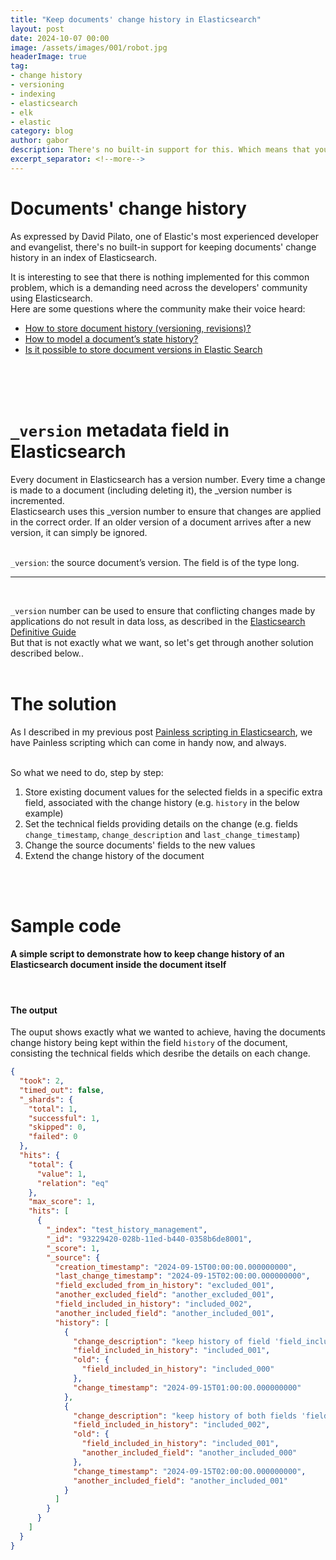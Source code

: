 ```yaml
---
title: "Keep documents' change history in Elasticsearch"
layout: post
date: 2024-10-07 00:00
image: /assets/images/001/robot.jpg
headerImage: true
tag:
- change history
- versioning
- indexing
- elasticsearch
- elk
- elastic
category: blog
author: gabor
description: There's no built-in support for this. Which means that you need to manage this by yourself.
excerpt_separator: <!--more-->
---
```

# Documents' change history

As expressed by David Pilato, one of Elastic's most experienced developer and evangelist, there's no built-in support for keeping documents' change history in an index of Elasticsearch.
<br>

It is interesting to see that there is nothing implemented for this common problem, which is a demanding need across the developers' community using Elasticsearch.  
Here are some questions where the community make their voice heard:
- [How to store document history (versioning, revisions)?][discuss1]
- [How to model a document’s state history?][discuss2]
- [Is it possible to store document versions in Elastic Search][discuss3]
<br>

<!--more-->
<br>
<br>

# `_version` metadata field in Elasticsearch

Every document in Elasticsearch has a version number. Every time a change is made to a document (including deleting it), the _version number is incremented.  
Elasticsearch uses this _version number to ensure that changes are applied in the correct order. If an older version of a document arrives after a new version, it can simply be ignored.  
<br>

`_version`: the source document’s version. The field is of the type long.
<br>

---
<br>

`_version` number can be used to ensure that conflicting changes made by applications do not result in data loss, as described in the [Elasticsearch Definitive Guide][guide]  
But that is not exactly what we want, so let's get through another solution described below..
<br>
<br>

# The solution

As I described in my previous post [Painless scripting in Elasticsearch][link_painless], we have Painless scripting which can come in handy now, and always.  
<br>

So what we need to do, step by step:
1. Store existing document values for the selected fields in a specific extra field, associated with the change history (e.g. `history` in the below example)
2. Set the technical fields providing details on the change (e.g. fields `change_timestamp`, `change_description` and `last_change_timestamp`)
3. Change the source documents' fields to the new values
4. Extend the change history of the document
<br>
<br>

# Sample code

#### A simple script to demonstrate how to keep change history of an Elasticsearch document inside the document itself
<script src="https://gist.github.com/f-f-9-9-0-0/e4e7fd4ab27e488a66386116aeb85790.js"></script>
<br>

#### The output

The ouput shows exactly what we wanted to achieve, having the documents change history being kept within the field `history` of the document, consisting the technical fields which desribe the details on each change.  
```json
{
  "took": 2,
  "timed_out": false,
  "_shards": {
    "total": 1,
    "successful": 1,
    "skipped": 0,
    "failed": 0
  },
  "hits": {
    "total": {
      "value": 1,
      "relation": "eq"
    },
    "max_score": 1,
    "hits": [
      {
        "_index": "test_history_management",
        "_id": "93229420-028b-11ed-b440-0358b6de8001",
        "_score": 1,
        "_source": {
          "creation_timestamp": "2024-09-15T00:00:00.000000000",
          "last_change_timestamp": "2024-09-15T02:00:00.000000000",
          "field_excluded_from_in_history": "excluded_001",
          "another_excluded_field": "another_excluded_001",
          "field_included_in_history": "included_002",
          "another_included_field": "another_included_001",
          "history": [
            {
              "change_description": "keep history of field 'field_included_in_history' of the document",
              "field_included_in_history": "included_001",
              "old": {
                "field_included_in_history": "included_000"
              },
              "change_timestamp": "2024-09-15T01:00:00.000000000"
            },
            {
              "change_description": "keep history of both fields 'field_included_in_history' and 'another_included_field' of the document",
              "field_included_in_history": "included_002",
              "old": {
                "field_included_in_history": "included_001",
                "another_included_field": "another_included_000"
              },
              "change_timestamp": "2024-09-15T02:00:00.000000000",
              "another_included_field": "another_included_001"
            }
          ]
        }
      }
    ]
  }
}
```

[discuss1]: https://discuss.elastic.co/t/how-to-store-document-history-versioning-revisions/32651
[discuss2]: https://discuss.elastic.co/t/how-to-model-a-documents-state-history/144684
[discuss3]: https://discuss.elastic.co/t/is-it-possible-to-store-document-versions-in-elastic-search/337496
[guide]: https://github.com/elastic/elasticsearch-definitive-guide/blob/master/030_Data/40_Version_control.asciidoc
[link_painless]: /painless-scripting-in-elasticsearch
